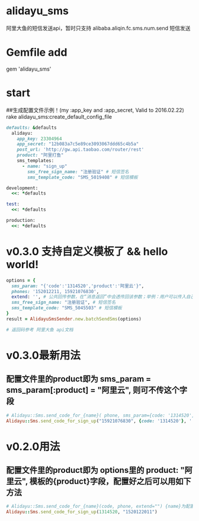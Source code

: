 # alidayu_sms
阿里大鱼的短信发送api，暂时只支持 alibaba.aliqin.fc.sms.num.send 短信发送

# Gemfile add
gem 'alidayu_sms'

# start
##生成配置文件示例！(my :app_key and :app_secret, Valid to 2016.02.22)
rake alidayu_sms:create_default_config_file
```ruby
defaults: &defaults
  alidayu:
    app_key: 23304964
    app_secret: "12b083a7c5e89ce3093067ddd65c4b5a"
    post_url: 'http://gw.api.taobao.com/router/rest'
    product: "阿里打鱼"
    sms_templates:
      - name: "sign_up"
        sms_free_sign_name: "注册验证" # 短信签名
        sms_template_code: "SMS_5019408" # 短信模板

development:
  <<: *defaults

test:
  <<: *defaults

production:
  <<: *defaults
```
# v0.3.0 支持自定义模板了 && hello world!
```ruby
options = {
  sms_param: "{'code':'1314520','product':'阿里云'}",
  phones: '152012211, 15921076830',
  extend: '', # 公共回传参数，在“消息返回”中会透传回该参数；举例：用户可以传入自己下级的会员ID，在消息返回时，该会员ID会包含在内，用户可以根据该会员ID识别是哪位会员使用了你的应用
  sms_free_sign_name: "注册验证", # 短信签名
  sms_template_code: "SMS_5045503" # 短信模板
}
result = AlidayuSmsSender.new.batchSendSms(options)

# 返回码参考 阿里大鱼 api文档
```
# v0.3.0最新用法
## 配置文件里的product即为 sms_param = sms_param[:product] = "阿里云", 则可不传这个字段
```ruby
# Alidayu::Sms.send_code_for_{name}( phone, sms_param={code: '1314520', product: '可选'}, extend="") {name}为配置文件sms_templates[:name]
Alidayu::Sms.send_code_for_sign_up("15921076830", {code: '1314520'}, '')
```

# v0.2.0用法
## 配置文件里的product即为 options里的 product: "阿里云", 模板的{product}字段，配置好之后可以用如下方法
```ruby
# Alidayu::Sms.send_code_for_{name}(code, phone, extend="") {name}为配置文件sms_templates[:name]
Alidayu::Sms.send_code_for_sign_up(1314520, "1520122011")
```
